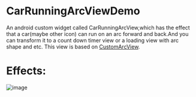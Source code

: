# CarRunningArcViewDemo
An android custom widget called CarRunningArcView,which has the effect that a car(maybe other icon) can run on an arc forward and back.And you can transform it to a count down timer view or a loading view with arc shape and etc.
This view is based on [CustomArcView](https://github.com/yuyuyu123/CustomArcView?_blank).

# Effects:

   ![image](https://github.com/yuyuyu123/CarRunningArcViewDemo/blob/master/screenshot1.gif)
  
